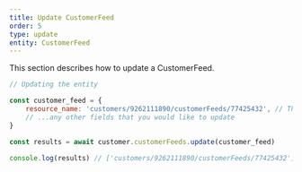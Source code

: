```yaml
---
title: Update CustomerFeed
order: 5
type: update
entity: CustomerFeed
---
```


This section describes how to update a CustomerFeed.

```javascript
// Updating the entity

const customer_feed = {
    resource_name: 'customers/9262111890/customerFeeds/77425432', // The resource_name is required
    // ...any other fields that you would like to update
}

const results = await customer.customerFeeds.update(customer_feed)

console.log(results) // ['customers/9262111890/customerFeeds/77425432']
```
